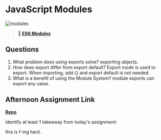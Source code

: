 # JavaScript Modules

![modules](https://bcw.blob.core.windows.net/public/img/1015719031845190)

> **📖 [ES6 Modules](https://codeworksacademy.com/fs-student-guide/resources/wk3/01-Modules)**

## Questions

1. What problem does using exports solve?
 exporting objects.
2. How does export differ from export default?
Export mode is used to export. When importing, add {} and export default is not needed.
3. What is a benefit of using the Module System?
module exports can export any value. 
## Afternoon Assignment Link

**[Repo](https://github.com/EllaMarcum/warehouse.git)**

Identify at least 1 takeaway from today's assignment:

this is f-ing hard.